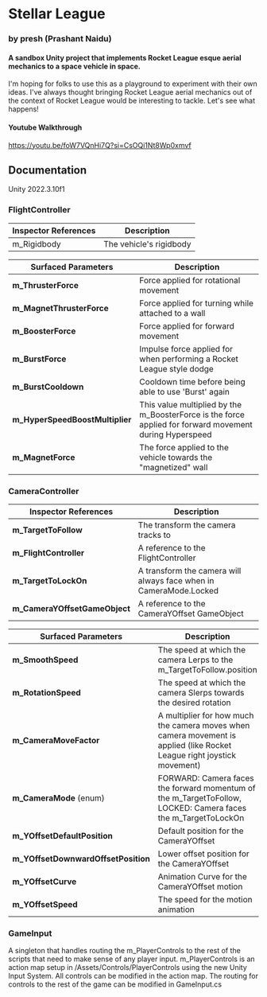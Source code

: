 # Stellar League
### by presh (Prashant Naidu)

#### A sandbox Unity project that implements Rocket League esque aerial mechanics to a space vehicle in space.

I'm hoping for folks to use this as a playground to experiment with their own ideas. I've always thought bringing Rocket League aerial mechanics out of the context of Rocket League would be interesting to tackle. Let's see what happens!

#### Youtube Walkthrough
https://youtu.be/foW7VQnHi7Q?si=CsOQi1Nt8Wp0xmvf

## Documentation
Unity 2022.3.10f1

### FlightController
| **Inspector References** | **Description** |
| ------------------------ | ---- |
|   m_Rigidbody            | The vehicle's rigidbody |

| **Surfaced Parameters**         | **Description** |
| ------------------------------- | ---- |
| **m_ThrusterForce**             | Force applied for rotational movement |
| **m_MagnetThrusterForce**       | Force applied for turning while attached to a wall |
| **m_BoosterForce**              | Force applied for forward movement |
| **m_BurstForce**                | Impulse force applied for when performing a Rocket League style dodge |  
| **m_BurstCooldown**             | Cooldown time before being able to use 'Burst' again |
| **m_HyperSpeedBoostMultiplier** | This value multiplied by the m_BoosterForce is the force applied for forward movement during Hyperspeed |
| **m_MagnetForce**               | The force applied to the vehicle towards the "magnetized" wall |

### CameraController
| **Inspector References** | **Description** |
| ------------------------ | ---- |
| **m_TargetToFollow**     | The transform the camera tracks to |
| **m_FlightController**   | A reference to the FlightController |
| **m_TargetToLockOn**     | A transform the camera will always face when in CameraMode.Locked |
| **m_CameraYOffsetGameObject**       | A reference to the CameraYOffset GameObject |

| **Surfaced Parameters**             | **Description** |
| ----------------------------------- | ---- |
| **m_SmoothSpeed**                   | The speed at which the camera Lerps to the m_TargetToFollow.position |
| **m_RotationSpeed**                 | The speed at which the camera Slerps towards the desired rotation |
| **m_CameraMoveFactor**              | A multiplier for how much the camera moves when camera movement is applied (like Rocket League right joystick movement) |
| **m_CameraMode** (enum)             | FORWARD: Camera faces the forward momentum of the m_TargetToFollow, LOCKED: Camera faces the m_TargetToLockOn |
| **m_YOffsetDefaultPosition**        | Default position for the CameraYOffset |
| **m_YOffsetDownwardOffsetPosition** | Lower offset position for the CameraYOffset |
| **m_YOffsetCurve**                  | Animation Curve for the CameraYOffset motion |
| **m_YOffsetSpeed**                  | The speed for the motion animation |

### GameInput

A singleton that handles routing the m_PlayerControls to the rest of the scripts that need to make sense of any player input. m_PlayerControls is an action map setup in /Assets/Controls/PlayerControls using the new Unity Input System. All controls can be modified in the action map. The routing for controls to the rest of the game can be modified in GameInput.cs

